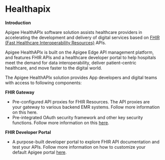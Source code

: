 **Healthapix**
==============

**Introduction**

Apigee HealthAPIx software solution assists healthcare providers in accelerating the development and delivery of digital services based on [FHIR (Fast Healthcare Interoperability Resources)](https://www.hl7.org/fhir/) APIs.

Apigee HealthAPIx is built on the Apigee Edge API management platform, and features FHIR APIs and a healthcare developer portal to help hospitals meet the demand for data interoperability, deliver patient-centric healthcare, and move faster to the digital world.

The Apigee HealthAPIx solution provides App developers and digital teams with access to following components:

**FHIR Gateway**
* Pre-configured API proxies for FHIR Resources. The API proxies are your gateway to various backend EMR systems.
  Follow more information on this here.
* Pre-integrated OAuth security framework and other key security functions.
  Follow more information on this [here](src/gateway).

**FHIR Developer Portal**
* A purpose-built developer portal to explore FHIR API documentation and test your APIs.
  Follow more information on how to customize your default Apigee portal [here](src/developerportal).



